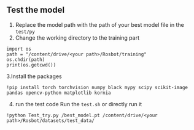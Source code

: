 ## Test the model
1. Replace the model path with the path of your best model file in the ``test/py``
2. Change the working directory to the training part
```
import os
path = "/content/drive/<your path>/Rosbot/training"
os.chdir(path)
print(os.getcwd())
```
3.Install the packages
```
!pip install torch torchvision numpy black mypy scipy scikit-image pandas opencv-python matplotlib kornia
```
4. run the test code
Run the ``test.sh`` or directly run it
```
!python Test_try.py /best_model.pt /content/drive/<your path>/Rosbot/datasets/test_data/
```
